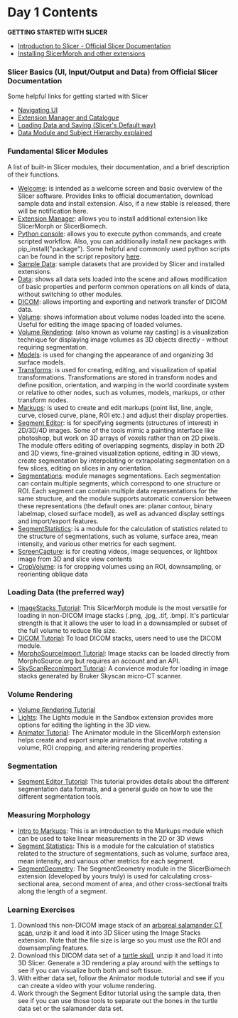 # Day 1 Contents

**GETTING STARTED WITH SLICER**

* [Introduction to Slicer - Official Slicer Documentation](https://slicer.readthedocs.io/en/latest/user_guide/getting_started.html)
* [Installing SlicerMorph and other extensions](https://github.com/SlicerMorph/Spr_2021/blob/main/TechCheckin/README.md)

### Slicer Basics (UI, Input/Output and Data) from Official Slicer Documentation
Some helpful links for getting started with Slicer
* [Navigating UI](https://slicer.readthedocs.io/en/latest/user_guide/user_interface.html)
* [Extension Manager and Catalogue](https://slicer.readthedocs.io/en/latest/user_guide/getting_started.html#extensions)
* [Loading Data and Saving (Slicer's Default way)](https://slicer.readthedocs.io/en/latest/user_guide/data_loading_and_saving.html)
* [Data Module and Subject Hierarchy explained](https://slicer.readthedocs.io/en/latest/user_guide/modules/data.html)

### Fundamental Slicer Modules
A list of built-in Slicer modules, their documentation, and a brief description of their functions.
* [Welcome](https://slicer.readthedocs.io/en/latest/user_guide/modules/slicerwelcome.html): is intended as a welcome screen and basic overview of the Slicer software. Provides links to official documentation, download sample data and install extension. Also, if a new stable is released, there will be notification here. 
* [Extension Manager](https://slicer.readthedocs.io/en/latest/user_guide/extensions_manager.html): allows you to install additional extension like SlicerMorph or SlicerBiomech.
* [Python console](https://slicer.readthedocs.io/en/latest/developer_guide/python_faq.html): allows you to execute python commands, and create scripted workflow. Also, you can additionally install new packages with pip_install("package"). Some helpful and commonly used python scripts can be found in the script repository [here](https://slicer.readthedocs.io/en/latest/developer_guide/script_repository.html).
* [Sample Data](https://slicer.readthedocs.io/en/latest/user_guide/modules/sampledata.html): sample datasets that are provided by Slicer and installed extensions. 
* [Data](https://slicer.readthedocs.io/en/latest/user_guide/modules/data.html): shows all data sets loaded into the scene and allows modification of basic properties and perform common operations on all kinds of data, without switching to other modules.
* [DICOM](https://slicer.readthedocs.io/en/latest/user_guide/modules/dicom.html): allows importing and exporting and network transfer of DICOM data.  
* [Volume](https://slicer.readthedocs.io/en/latest/user_guide/modules/volumes.html): shows information about volume nodes loaded into the scene. Useful for editing the image spacing of loaded volumes.
* [Volume Rendering](https://slicer.readthedocs.io/en/latest/user_guide/modules/volumerendering.html): (also known as volume ray casting) is a visualization technique for displaying image volumes as 3D objects directly - without requiring segmentation.
* [Models](https://slicer.readthedocs.io/en/latest/user_guide/modules/models.html): is used for changing the appearance of and organizing 3d surface models.
* [Transforms](https://slicer.readthedocs.io/en/latest/user_guide/modules/transforms.html): is used for creating, editing, and visualization of spatial transformations. Transformations are stored in transform nodes and define position, orientation, and warping in the world coordinate system or relative to other nodes, such as volumes, models, markups, or other transform nodes.
* [Markups](https://slicer.readthedocs.io/en/latest/user_guide/modules/markups.html): is used to create and edit markups (point list, line, angle, curve, closed curve, plane, ROI etc.) and adjust their display properties.
* [Segment Editor](https://slicer.readthedocs.io/en/latest/user_guide/modules/segmenteditor.html): is for specifying segments (structures of interest) in 2D/3D/4D images. Some of the tools mimic a painting interface like photoshop, but work on 3D arrays of voxels rather than on 2D pixels. The module offers editing of overlapping segments, display in both 2D and 3D views, fine-grained visualization options, editing in 3D views, create segmentation by interpolating or extrapolating segmentation on a few slices, editing on slices in any orientation.
* [Segmentations](https://slicer.readthedocs.io/en/latest/user_guide/modules/segmentations.html): module manages segmentations. Each segmentation can contain multiple segments, which correspond to one structure or ROI. Each segment can contain multiple data representations for the same structure, and the module supports automatic conversion between these representations (the default ones are: planar contour, binary labelmap, closed surface model), as well as advanced display settings and import/export features.
* [SegmentStatistics](https://slicer.readthedocs.io/en/latest/user_guide/modules/segmentstatistics.html): is a module for the calculation of statistics related to the structure of segmentations, such as volume, surface area, mean intensity, and various other metrics for each segment.
* [ScreenCapture](https://slicer.readthedocs.io/en/latest/user_guide/modules/screencapture.html): is for creating videos, image sequences, or lightbox image from 3D and slice view contents
* [CropVolume](https://slicer.readthedocs.io/en/latest/user_guide/modules/cropvolume.html): is for cropping volumes using an ROI, downsampling, or reorienting oblique data

### Loading Data (the preferred way)
* [ImageStacks Tutorial](https://github.com/SlicerMorph/Tutorials/blob/main/ImageStacks/README.md): This SlicerMorph module is the most versatile for loading in non-DICOM image stacks (.png, .jpg, .tif, .bmp). It's particular strength is that it allows the user to load in a downsampled or subset of the full volume to reduce file size.
* [DICOM Tutorial](https://github.com/SlicerMorph/Spr_2021/blob/main/Day_1/DICOM/DICOM.md): To load DICOM stacks, users need to use the DICOM module.
* [MorphoSourceImport Tutorial](https://github.com/SlicerMorph/Tutorials/blob/main/MorphoSourceImport/README.md): Image stacks can be loaded directly from MorphoSource.org but requires an account and an API.
* [SkyScanReconImport Tutorial](https://github.com/SlicerMorph/Tutorials/blob/main/SkyscanReconImport/README.md): A convience module for loading in image stacks generated by Bruker Skyscan micro-CT scanner.

### Volume Rendering 
* [Volume Rendering Tutorial](https://github.com/SlicerMorph/Spr_2021/blob/main/Day_2/VolumeRendering/VolumeRendering.md)
* [Lights](https://github.com/SlicerMorph/Spr_2021/blob/main/Day_2/Lighting/Lights.md): The Lights module in the Sandbox extension provides more options for editing the lighting in the 3D view.
* [Animator Tutorial](https://github.com/SlicerMorph/Tutorials/blob/main/Animator/README.md): The Animator module in the SlicerMorph extension helps create and export simple animations that involve rotating a volume, ROI cropping, and altering rendering properties.

### Segmentation 
* [Segment Editor Tutorial](https://github.com/SlicerMorph/Tutorials/tree/main/Segmentation): This tutorial provides details about the different segmentation data formats, and a general guide on how to use the different segmentation tools.

### Measuring Morphology
* [Intro to Markups](https://github.com/SlicerMorph/Tutorials/tree/main/Markups_1): This is an introduction to the Markups module which can be used to take linear measurements in the 2D or 3D views
* [Segment Statistics](https://slicer.readthedocs.io/en/v4.11/user_guide/modules/segmentstatistics.html): This is a module for the calculation of statistics related to the structure of segmentations, such as volume, surface area, mean intensity, and various other metrics for each segment.
* [SegmentGeometry](https://github.com/jmhuie/SlicerBiomech/blob/main/Tutorials/SegmentGeometry/README.md): The SegmentGeometry module in the SlicerBiomech extension (developed by yours truly) is used for calculating cross-sectional area, second moment of area, and other cross-sectional traits along the length of a segment.

### Learning Exercises
1. Download this non-DICOM image stack of an [arboreal salamander CT scan](https://gwu.box.com/s/ovd1yfmv56ay0za5nn553sy93y6d1kez), unzip it and load it into 3D Slicer using the Image Stacks extension. Note that the file size is large so you must use the ROI and downsampling features.
2. Download this DICOM data set of a [turtle skull](https://gwu.box.com/s/3lr8n1ceqp0c4asz88j5o98r0pesvurc), unzip it and load it into 3D Slicer. Generate a 3D rendering a play around with the settings to see if you can visualize both both and soft tissue.
3. With either data set, follow the Animator module tutorial and see if you can create a video with your volume rendering.
4. Work through the Segment Editor tutorial using the sample data, then see if you can use those tools to separate out the bones in the turtle data set or the salamander data set.

